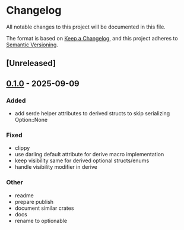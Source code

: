# Changelog

All notable changes to this project will be documented in this file.

The format is based on [Keep a Changelog](https://keepachangelog.com/en/1.0.0/),
and this project adheres to [Semantic Versioning](https://semver.org/spec/v2.0.0.html).

## [Unreleased]

## [0.1.0](https://github.com/ngergs/optionable/releases/tag/optionable_derive-v0.1.0) - 2025-09-09

### Added

- add serde helper attributes to derived structs to skip serializing Option::None

### Fixed

- clippy
- use darling default attribute for derive macro implementation
- keep visibility same for derived optional structs/enums
- handle visibility modifier in derive

### Other

- readme
- prepare publish
- document similar crates
- docs
- rename to optionable
